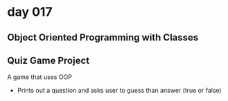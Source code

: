 # day 017
## Object Oriented Programming with Classes

## Quiz Game Project
A game that uses OOP
- Prints out a question and asks user to guess than answer (true or false)
